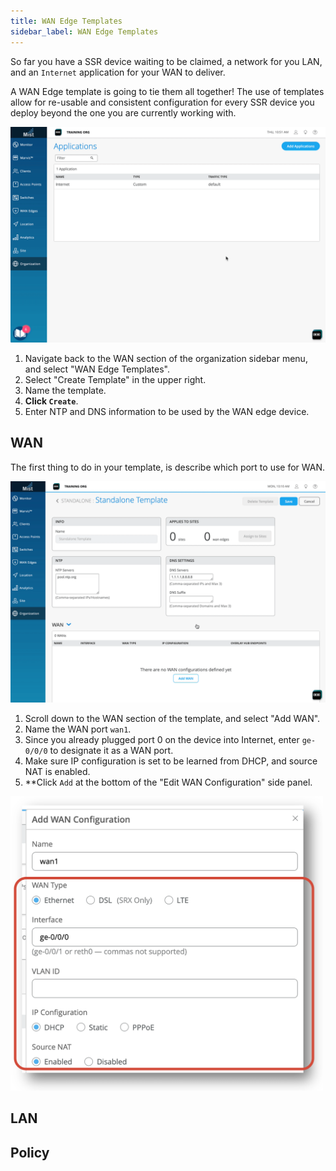 ```yaml
---
title: WAN Edge Templates
sidebar_label: WAN Edge Templates
---
```


So far you have a SSR device waiting to be claimed, a network for you LAN, and an `Internet` application for your WAN to deliver.

A WAN Edge template is going to tie them all together! The use of templates allow for re-usable and consistent configuration for every SSR device you deploy beyond the one you are currently working with.

![Add template](/img/intro_wa_quickstart_5.gif)

1. Navigate back to the WAN section of the organization sidebar menu, and select "WAN Edge Templates".
2. Select "Create Template" in the upper right.
3. Name the template.
4. **Click `Create`**.
5. Enter NTP and DNS information to be used by the WAN edge device.

## WAN

The first thing to do in your template, is describe which port to use for WAN.

![Add WAN](/img/intro_wa_quickstart_6.gif)

1. Scroll down to the WAN section of the template, and select "Add WAN".
2. Name the WAN port `wan1`.
3. Since you already plugged port 0 on the device into Internet, enter `ge-0/0/0` to designate it as a WAN port.
4. Make sure IP configuration is set to be learned from DHCP, and source NAT is enabled.
5. **Click `Add` at the bottom of the "Edit WAN Configuration" side panel.

<img src="/img/intro_wa_quickstart_7.png" alt="Configure WAN" width="500"/>

## LAN

## Policy
